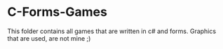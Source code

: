 # C-Forms-Games
This folder contains all games that are written in c# and forms.
Graphics that are used, are not mine ;)

